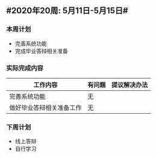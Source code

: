 ## #2020年20周: 5月11日-5月15日#

### 本周计划

* 完善系统功能
* 完成毕业答辩相关准备

### 实际完成内容

| 工作内容                  | 有问题 | 提议解决办法            |
| ------------------------ | ----- | ---------------------- |
| 完善系统功能 | 无 |             |
| 做好毕业答辩相关准备工作 | 无 |     |

### 下周计划

* 线上答辩
* 自行学习
